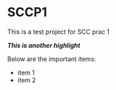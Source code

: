 # SCCP1
This is a test project for SCC prac 1

***This is another highlight***

Below are the important items:
* item 1
* item 2
